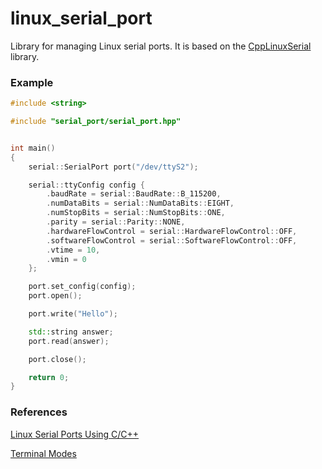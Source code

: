 # linux_serial_port
Library for managing Linux serial ports. It is based on the [CppLinuxSerial](https://github.com/gbmhunter/CppLinuxSerial/tree/master) library.

### Example

```cpp
#include <string>

#include "serial_port/serial_port.hpp"


int main()
{
    serial::SerialPort port("/dev/ttyS2");

    serial::ttyConfig config {
        .baudRate = serial::BaudRate::B_115200,
        .numDataBits = serial::NumDataBits::EIGHT,
        .numStopBits = serial::NumStopBits::ONE,
        .parity = serial::Parity::NONE,
        .hardwareFlowControl = serial::HardwareFlowControl::OFF,
        .softwareFlowControl = serial::SoftwareFlowControl::OFF,
        .vtime = 10,
        .vmin = 0
    };

    port.set_config(config);
    port.open();

    port.write("Hello");

    std::string answer;
    port.read(answer);

    port.close();

    return 0;
}
```

### References

[Linux Serial Ports Using C/C++](https://blog.mbedded.ninja/programming/operating-systems/linux/linux-serial-ports-using-c-cpp/)

[Terminal Modes](https://www.gnu.org/software/libc/manual/html_node/Terminal-Modes.html)

